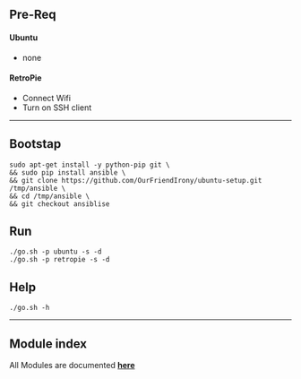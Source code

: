 ## Pre-Req
#### Ubuntu
- none

#### RetroPie
- Connect Wifi
- Turn on SSH client
___

## Bootstap
```
sudo apt-get install -y python-pip git \
&& sudo pip install ansible \
&& git clone https://github.com/OurFriendIrony/ubuntu-setup.git /tmp/ansible \
&& cd /tmp/ansible \
&& git checkout ansiblise
```

## Run
`./go.sh -p ubuntu -s -d`  
`./go.sh -p retropie -s -d`

## Help
`./go.sh -h`

___
## Module index
All Modules are documented [**here**](http://docs.ansible.com/ansible/latest/list_of_all_modules.html)

